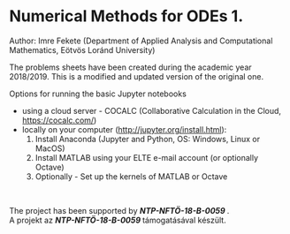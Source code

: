# Numerical Methods for ODEs 1.

Author: Imre Fekete (Department of Applied Analysis and Computational Mathematics, Eötvös Loránd University)
<br>

The problems sheets have been created during the academic year 2018/2019. This is a modified and updated version of the original one.

Options for running the basic Jupyter notebooks
+ using a cloud server - COCALC (Collaborative Calculation in the Cloud, https://cocalc.com/)
+ locally on your computer 
(http://jupyter.org/install.html):
  1) Install Anaconda (Jupyter and Python, OS: Windows, Linux or MacOS)
  2) Install MATLAB using your ELTE e-mail account (or optionally Octave)
  3) Optionally - Set up the kernels of MATLAB or Octave
<br>

The project has been supported by <b><i> NTP-NFTÖ-18-B-0059 </i></b>.<br>
A projekt az <b><i> NTP-NFTÖ-18-B-0059 </i></b> támogatásával készült.

